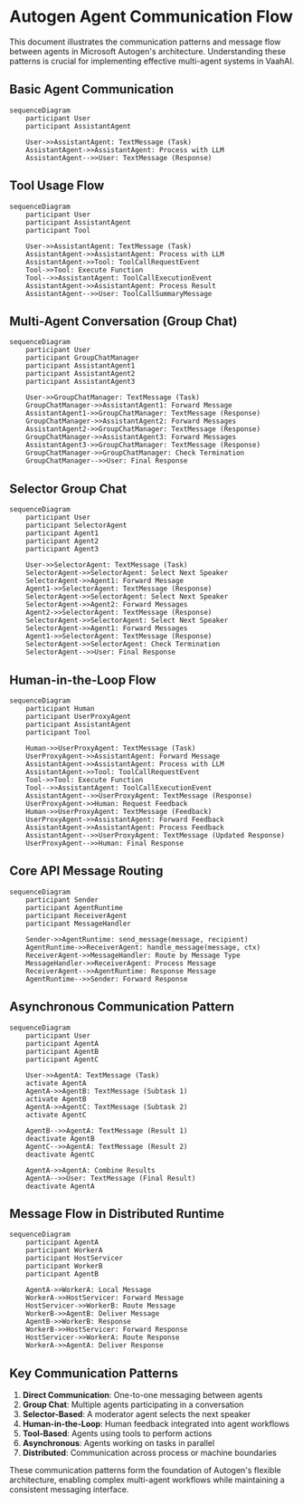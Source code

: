 # Autogen Agent Communication Flow

This document illustrates the communication patterns and message flow between agents in Microsoft Autogen's architecture. Understanding these patterns is crucial for implementing effective multi-agent systems in VaahAI.

## Basic Agent Communication

```mermaid
sequenceDiagram
    participant User
    participant AssistantAgent

    User->>AssistantAgent: TextMessage (Task)
    AssistantAgent->>AssistantAgent: Process with LLM
    AssistantAgent-->>User: TextMessage (Response)
```

## Tool Usage Flow

```mermaid
sequenceDiagram
    participant User
    participant AssistantAgent
    participant Tool

    User->>AssistantAgent: TextMessage (Task)
    AssistantAgent->>AssistantAgent: Process with LLM
    AssistantAgent->>Tool: ToolCallRequestEvent
    Tool->>Tool: Execute Function
    Tool-->>AssistantAgent: ToolCallExecutionEvent
    AssistantAgent->>AssistantAgent: Process Result
    AssistantAgent-->>User: ToolCallSummaryMessage
```

## Multi-Agent Conversation (Group Chat)

```mermaid
sequenceDiagram
    participant User
    participant GroupChatManager
    participant AssistantAgent1
    participant AssistantAgent2
    participant AssistantAgent3

    User->>GroupChatManager: TextMessage (Task)
    GroupChatManager->>AssistantAgent1: Forward Message
    AssistantAgent1->>GroupChatManager: TextMessage (Response)
    GroupChatManager->>AssistantAgent2: Forward Messages
    AssistantAgent2->>GroupChatManager: TextMessage (Response)
    GroupChatManager->>AssistantAgent3: Forward Messages
    AssistantAgent3->>GroupChatManager: TextMessage (Response)
    GroupChatManager->>GroupChatManager: Check Termination
    GroupChatManager-->>User: Final Response
```

## Selector Group Chat

```mermaid
sequenceDiagram
    participant User
    participant SelectorAgent
    participant Agent1
    participant Agent2
    participant Agent3

    User->>SelectorAgent: TextMessage (Task)
    SelectorAgent->>SelectorAgent: Select Next Speaker
    SelectorAgent->>Agent1: Forward Message
    Agent1->>SelectorAgent: TextMessage (Response)
    SelectorAgent->>SelectorAgent: Select Next Speaker
    SelectorAgent->>Agent2: Forward Messages
    Agent2->>SelectorAgent: TextMessage (Response)
    SelectorAgent->>SelectorAgent: Select Next Speaker
    SelectorAgent->>Agent1: Forward Messages
    Agent1->>SelectorAgent: TextMessage (Response)
    SelectorAgent->>SelectorAgent: Check Termination
    SelectorAgent-->>User: Final Response
```

## Human-in-the-Loop Flow

```mermaid
sequenceDiagram
    participant Human
    participant UserProxyAgent
    participant AssistantAgent
    participant Tool

    Human->>UserProxyAgent: TextMessage (Task)
    UserProxyAgent->>AssistantAgent: Forward Message
    AssistantAgent->>AssistantAgent: Process with LLM
    AssistantAgent->>Tool: ToolCallRequestEvent
    Tool->>Tool: Execute Function
    Tool-->>AssistantAgent: ToolCallExecutionEvent
    AssistantAgent-->>UserProxyAgent: TextMessage (Response)
    UserProxyAgent->>Human: Request Feedback
    Human->>UserProxyAgent: TextMessage (Feedback)
    UserProxyAgent->>AssistantAgent: Forward Feedback
    AssistantAgent->>AssistantAgent: Process Feedback
    AssistantAgent-->>UserProxyAgent: TextMessage (Updated Response)
    UserProxyAgent-->>Human: Final Response
```

## Core API Message Routing

```mermaid
sequenceDiagram
    participant Sender
    participant AgentRuntime
    participant ReceiverAgent
    participant MessageHandler

    Sender->>AgentRuntime: send_message(message, recipient)
    AgentRuntime->>ReceiverAgent: handle_message(message, ctx)
    ReceiverAgent->>MessageHandler: Route by Message Type
    MessageHandler->>ReceiverAgent: Process Message
    ReceiverAgent-->>AgentRuntime: Response Message
    AgentRuntime-->>Sender: Forward Response
```

## Asynchronous Communication Pattern

```mermaid
sequenceDiagram
    participant User
    participant AgentA
    participant AgentB
    participant AgentC

    User->>AgentA: TextMessage (Task)
    activate AgentA
    AgentA->>AgentB: TextMessage (Subtask 1)
    activate AgentB
    AgentA->>AgentC: TextMessage (Subtask 2)
    activate AgentC

    AgentB-->>AgentA: TextMessage (Result 1)
    deactivate AgentB
    AgentC-->>AgentA: TextMessage (Result 2)
    deactivate AgentC

    AgentA->>AgentA: Combine Results
    AgentA-->>User: TextMessage (Final Result)
    deactivate AgentA
```

## Message Flow in Distributed Runtime

```mermaid
sequenceDiagram
    participant AgentA
    participant WorkerA
    participant HostServicer
    participant WorkerB
    participant AgentB

    AgentA->>WorkerA: Local Message
    WorkerA->>HostServicer: Forward Message
    HostServicer->>WorkerB: Route Message
    WorkerB->>AgentB: Deliver Message
    AgentB->>WorkerB: Response
    WorkerB->>HostServicer: Forward Response
    HostServicer->>WorkerA: Route Response
    WorkerA->>AgentA: Deliver Response
```

## Key Communication Patterns

1. **Direct Communication**: One-to-one messaging between agents
2. **Group Chat**: Multiple agents participating in a conversation
3. **Selector-Based**: A moderator agent selects the next speaker
4. **Human-in-the-Loop**: Human feedback integrated into agent workflows
5. **Tool-Based**: Agents using tools to perform actions
6. **Asynchronous**: Agents working on tasks in parallel
7. **Distributed**: Communication across process or machine boundaries

These communication patterns form the foundation of Autogen's flexible architecture, enabling complex multi-agent workflows while maintaining a consistent messaging interface.
